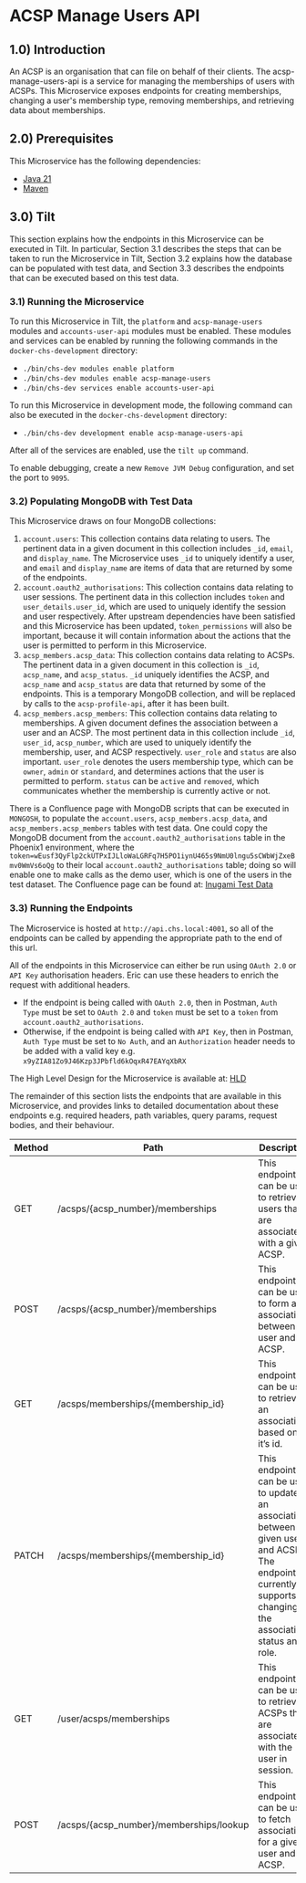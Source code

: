 # ACSP Manage Users API

## 1.0) Introduction

An ACSP is an organisation that can file on behalf of their clients. 
The acsp-manage-users-api is a service for managing the memberships of users with ACSPs.
This Microservice exposes endpoints for creating memberships, changing a user's membership type, removing memberships, and retrieving data about memberships.

## 2.0) Prerequisites

This Microservice has the following dependencies:
- [Java 21](https://www.oracle.com/java/technologies/downloads/#java21)
- [Maven](https://maven.apache.org/download.cgi)

## 3.0) Tilt

This section explains how the endpoints in this Microservice can be executed in Tilt. In particular, Section 3.1 describes the steps that can be taken to run the Microservice in Tilt, Section 3.2 explains how the database can be populated with test data, and Section 3.3 describes the endpoints that can be executed based on this test data. 

### 3.1) Running the Microservice

To run this Microservice in Tilt, the `platform` and `acsp-manage-users` modules and `accounts-user-api` modules must be enabled.
These modules and services can be enabled by running the following commands in the `docker-chs-development` directory: 
- `./bin/chs-dev modules enable platform`
- `./bin/chs-dev modules enable acsp-manage-users`
- `./bin/chs-dev services enable accounts-user-api`

To run this Microservice in development mode, the following command can also be executed in the `docker-chs-development` directory:
- `./bin/chs-dev development enable acsp-manage-users-api`

After all of the services are enabled, use the `tilt up` command.

To enable debugging, create a new `Remove JVM Debug` configuration, and set the port to `9095`.

### 3.2) Populating MongoDB with Test Data 

This Microservice draws on four MongoDB collections:
1. `account.users`: This collection contains data relating to users. The pertinent data in a given document in this collection includes `_id`, `email`, and `display_name`. The Microservice uses `_id`  to uniquely identify a user, and `email` and `display_name` are items of data that are returned by some of the endpoints.
2. `account.oauth2_authorisations`: This collection contains data relating to user sessions. The pertinent data in this collection includes `token` and `user_details.user_id`, which are used to uniquely identify the session and user respectively. After upstream dependencies have been satisfied and this Microservice has been updated, `token_permissions` will also be important, because it will contain information about the actions that the user is permitted to perform in this Microservice.
3. `acsp_members.acsp_data`: This collection contains data relating to ACSPs. The pertinent data in a given document in this collection is `_id`, `acsp_name`, and `acsp_status`. `_id` uniquely identifies the ACSP, and `acsp_name` and `acsp_status` are data that returned by some of the endpoints.  This is a temporary MongoDB collection, and will be replaced by calls to the `acsp-profile-api`, after it has been built.
4. `acsp_members.acsp_members`: This collection contains data relating to memberships. A given document defines the association between a user and an ACSP. The most pertinent data in this collection include `_id`, `user_id`, `acsp_number`, which are used to uniquely identify the membership, user, and ACSP respectively. `user_role` and `status` are also important. `user_role` denotes the users membership type, which can be `owner`, `admin` or `standard`, and determines actions that the user is permitted to perform. `status` can be `active` and `removed`, which communicates whether the membership is currently active or not.

There is a Confluence page with MongoDB scripts that can be executed in `MONGOSH`, to populate the `account.users`, `acsp_members.acsp_data`, and `acsp_members.acsp_members` tables with test data. One could copy the MongoDB document from the `account.oauth2_authorisations` table in the Phoenix1 environment, where the `token=wEusf3QyFlp2ckUTPxIJLloWaLGRFq7H5PO1iynU465s9NmU0lngu5sCWbWjZxeBmv0WmVs6oQg` to their local `account.oauth2_authorisations` table; doing so will enable one to make calls as the demo user, which is one of the users in the test dataset. 
The Confluence page can be found at: [Inugami Test Data](https://companieshouse.atlassian.net/wiki/spaces/IDV/pages/4517724334/Inugami+Test+Data)

### 3.3) Running the Endpoints

The Microservice is hosted at `http://api.chs.local:4001`, so all of the endpoints can be called by appending the appropriate path to the end of this url.

All of the endpoints in this Microservice can either be run using `OAuth 2.0` or `API Key` authorisation headers. Eric can use these headers to enrich the request with additional headers. 
- If the endpoint is being called with `OAuth 2.0`, then in Postman, `Auth Type` must be set to `OAuth 2.0` and `token` must be set to a `token` from `account.oauth2_authorisations`.
- Otherwise, if the endpoint is being called with `API Key`, then in Postman, `Auth Type` must be set to `No Auth`, and an `Authorization` header needs to be added with a valid key e.g. `x9yZIA81Zo9J46Kzp3JPbfld6kOqxR47EAYqXbRX`

The High Level Design for the Microservice is available at: [HLD](https://companieshouse.atlassian.net/wiki/spaces/IDV/pages/4668063760/ACSP+Manage+Users+-+V1)

The remainder of this section lists the endpoints that are available in this Microservice, and provides links to detailed documentation about these endpoints e.g. required headers, path variables, query params, request bodies, and their behaviour.

| Method | Path                                    | Description                                                                                                                                                  | Documentation                                                                                                                                                |
|--------|-----------------------------------------|--------------------------------------------------------------------------------------------------------------------------------------------------------------|--------------------------------------------------------------------------------------------------------------------------------------------------------------|
| GET    | /acsps/{acsp_number}/memberships        | This endpoint can be used to retrieve users that are associated with a given ACSP.                                                                           | [LLD - getMembersForAcsp](https://companieshouse.atlassian.net/wiki/spaces/IDV/pages/4741497480/LLD+-+GET+acsps+acsp_number+memberships)                     |
| POST   | /acsps/{acsp_number}/memberships        | This endpoint can be used to form an association between a user and an ACSP.                                                                                 | [LLD - addMemberForAcsp](https://companieshouse.atlassian.net/wiki/spaces/IDV/pages/4748771441/LLD+-+POST+acsps+acsp_number+memberships)                     |
| GET    | /acsps/memberships/{membership_id}      | This endpoint can be used to retrieve an association based on it’s id.                                                                                       | [LLD - getAcspMembershipForAcspAndId](https://companieshouse.atlassian.net/wiki/spaces/IDV/pages/4756373575/LLD+-+GET+acsps+memberships+membership_id)       |
| PATCH  | /acsps/memberships/{membership_id}      | This endpoint can be used to update an association between a given user and ACSP. The endpoint currently supports changing the associations status and role. | [LLD - updateAcspMembershipForAcspAndId](https://companieshouse.atlassian.net/wiki/spaces/IDV/pages/4755128322/LLD+-+PATCH+acsps+memberships+membership_id)  |
| GET    | /user/acsps/memberships                 | This endpoint can be used to retrieve ACSPs that are associated with the user in session.                                                                    | [LLD - getAcspMembershipsForUserId](https://companieshouse.atlassian.net/wiki/spaces/IDV/pages/4743102710/LLD+-+GET+user+acsps+memberships)                  |
| POST   | /acsps/{acsp_number}/memberships/lookup | This endpoint can be used to fetch associations for a given user and ACSP.                                                                                   | [LLD - findMembershipsForUserAndAcsp](https://companieshouse.atlassian.net/wiki/spaces/IDV/pages/4753293316/LLD+-+POST+acsps+acsp_number+memberships+lookup) |

